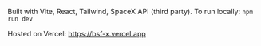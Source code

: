 Built with Vite, React, Tailwind, SpaceX API (third party).
To run locally: `npm run dev`

Hosted on Vercel: https://bsf-x.vercel.app

